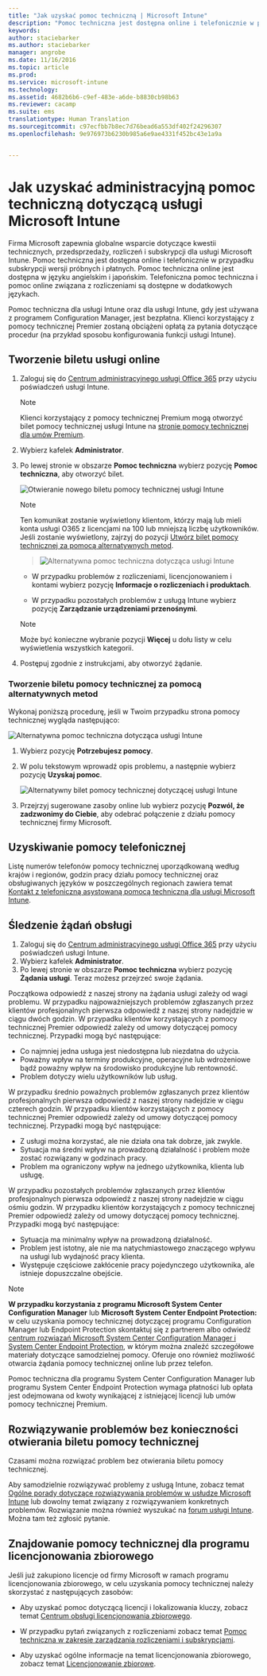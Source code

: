 ```yaml
---
title: "Jak uzyskać pomoc techniczną | Microsoft Intune"
description: "Pomoc techniczna jest dostępna online i telefonicznie w przypadku płatnych subskrypcji i wersji próbnych subskrypcji."
keywords: 
author: staciebarker
ms.author: staciebarker
manager: angrobe
ms.date: 11/16/2016
ms.topic: article
ms.prod: 
ms.service: microsoft-intune
ms.technology: 
ms.assetid: 4682b6b6-c9ef-483e-a6de-b8830cb98b63
ms.reviewer: cacamp
ms.suite: ems
translationtype: Human Translation
ms.sourcegitcommit: c97ecfbb7b8ec7d76bead6a553df402f24296307
ms.openlocfilehash: 9e976973b6230b985a6e9ae4331f452bc43e1a9a


---
```


# <a name="how-to-get-admin-support-for-microsoft-intune"></a>Jak uzyskać administracyjną pomoc techniczną dotyczącą usługi Microsoft Intune

Firma Microsoft zapewnia globalne wsparcie dotyczące kwestii technicznych, przedsprzedaży, rozliczeń i subskrypcji dla usługi Microsoft Intune. Pomoc techniczna jest dostępna online i telefonicznie w przypadku subskrypcji wersji próbnych i płatnych. Pomoc techniczna online jest dostępna w języku angielskim i japońskim. Telefoniczna pomoc techniczna i pomoc online związana z rozliczeniami są dostępne w dodatkowych językach.

Pomoc techniczna dla usługi Intune oraz dla usługi Intune, gdy jest używana z programem Configuration Manager, jest bezpłatna. Klienci korzystający z pomocy technicznej Premier zostaną obciążeni opłatą za pytania dotyczące procedur (na przykład sposobu konfigurowania funkcji usługi Intune).

## <a name="create-an-online-service-ticket"></a>Tworzenie biletu usługi online

1.  Zaloguj się do [Centrum administracyjnego usługi Office 365](https://portal.office.com) przy użyciu poświadczeń usługi Intune.
    >[!NOTE]
    >
    >Klienci korzystający z pomocy technicznej Premium mogą otworzyć bilet pomocy technicznej usługi Intune na [stronie pomocy technicznej dla umów Premium](https://support.microsoft.com/en-us/premier/contacts).

2.  Wybierz kafelek **Administrator**.
3.  Po lewej stronie w obszarze **Pomoc techniczna** wybierz pozycję **Pomoc techniczna**, aby otworzyć bilet.

    ![Otwieranie nowego biletu pomocy technicznej usługi Intune](../media/support-open-ticket.png)

    >[!NOTE]
    >  Ten komunikat zostanie wyświetlony klientom, którzy mają lub mieli konta usługi O365 z licencjami na 100 lub mniejszą liczbę użytkowników. Jeśli zostanie wyświetlony, zajrzyj do pozycji [Utwórz bilet pomocy technicznej za pomocą alternatywnych metod](#create-a-support-ticket-with-alternate-methods).

    > ![Alternatywna pomoc techniczna dotycząca usługi Intune](../media/alternate-support-ui.png)

    -   W przypadku problemów z rozliczeniami, licencjonowaniem i kontami wybierz pozycję **Informacje o rozliczeniach i produktach**.

    -   W przypadku pozostałych problemów z usługą Intune wybierz pozycję **Zarządzanie urządzeniami przenośnymi**.

    > [!NOTE]
    > Może być konieczne wybranie pozycji **Więcej** u dołu listy w celu wyświetlenia wszystkich kategorii.

3.  Postępuj zgodnie z instrukcjami, aby otworzyć żądanie.

### <a name="create-a-support-ticket-with-alternate-methods"></a>Tworzenie biletu pomocy technicznej za pomocą alternatywnych metod

Wykonaj poniższą procedurę, jeśli w Twoim przypadku strona pomocy technicznej wygląda następująco:

![Alternatywna pomoc techniczna dotycząca usługi Intune](../media/alternate-support-ui.png)


1. Wybierz pozycję **Potrzebujesz pomocy**.
2. W polu tekstowym wprowadź opis problemu, a następnie wybierz pozycję **Uzyskaj pomoc**.

    ![Alternatywny bilet pomocy technicznej dotyczącej usługi Intune](../media/support-need-help.png)

3. Przejrzyj sugerowane zasoby online lub wybierz pozycję **Pozwól, że zadzwonimy do Ciebie**, aby odebrać połączenie z działu pomocy technicznej firmy Microsoft.

## <a name="get-phone-support"></a>Uzyskiwanie pomocy telefonicznej
Listę numerów telefonów pomocy technicznej uporządkowaną według krajów i regionów, godzin pracy działu pomocy technicznej oraz obsługiwanych języków w poszczególnych regionach zawiera temat [Kontakt z telefoniczną asystowaną pomocą techniczną dla usługi Microsoft Intune](contact-assisted-phone-support-for-microsoft-intune.md).

## <a name="track-your-service-requests"></a>Śledzenie żądań obsługi
1.  Zaloguj się do [Centrum administracyjnego usługi Office 365](https://portal.office.com) przy użyciu poświadczeń usługi Intune.
2.  Wybierz kafelek **Administrator**.
3.  Po lewej stronie w obszarze **Pomoc techniczna** wybierz pozycję **Żądania usługi**. Teraz możesz przejrzeć swoje żądania.

Początkowa odpowiedź z naszej strony na żądania usługi zależy od wagi problemu. W przypadku najpoważniejszych problemów zgłaszanych przez klientów profesjonalnych pierwsza odpowiedź z naszej strony nadejdzie w ciągu dwóch godzin. W przypadku klientów korzystających z pomocy technicznej Premier odpowiedź zależy od umowy dotyczącej pomocy technicznej. Przypadki mogą być następujące:

- Co najmniej jedna usługa jest niedostępna lub niezdatna do użycia.
- Poważny wpływ na terminy produkcyjne, operacyjne lub wdrożeniowe bądź poważny wpływ na środowisko produkcyjne lub rentowność.
- Problem dotyczy wielu użytkowników lub usług.

W przypadku średnio poważnych problemów zgłaszanych przez klientów profesjonalnych pierwsza odpowiedź z naszej strony nadejdzie w ciągu czterech godzin. W przypadku klientów korzystających z pomocy technicznej Premier odpowiedź zależy od umowy dotyczącej pomocy technicznej.  Przypadki mogą być następujące:

- Z usługi można korzystać, ale nie działa ona tak dobrze, jak zwykle.
- Sytuacja ma średni wpływ na prowadzoną działalność i problem może zostać rozwiązany w godzinach pracy.
- Problem ma ograniczony wpływ na jednego użytkownika, klienta lub usługę.

W przypadku pozostałych problemów zgłaszanych przez klientów profesjonalnych pierwsza odpowiedź z naszej strony nadejdzie w ciągu ośmiu godzin. W przypadku klientów korzystających z pomocy technicznej Premier odpowiedź zależy od umowy dotyczącej pomocy technicznej.  Przypadki mogą być następujące:

- Sytuacja ma minimalny wpływ na prowadzoną działalność.
- Problem jest istotny, ale nie ma natychmiastowego znaczącego wpływu na usługi lub wydajność pracy klienta.
- Występuje częściowe zakłócenie pracy pojedynczego użytkownika, ale istnieje dopuszczalne obejście.

> [!NOTE]
> **W przypadku korzystania z programu Microsoft System Center Configuration Manager** lub **Microsoft System Center Endpoint Protection:** w celu uzyskania pomocy technicznej dotyczącej programu Configuration Manager lub Endpoint Protection skontaktuj się z partnerem albo odwiedź [centrum rozwiązań Microsoft System Center Configuration Manager i System Center Endpoint Protection](http://www.microsoft.com/en-us/server-cloud/products/system-center-2012-r2/resources.aspx), w którym można znaleźć szczegółowe materiały dotyczące samodzielnej pomocy. Oferuje ono również możliwość otwarcia żądania pomocy technicznej online lub przez telefon.
>
> Pomoc techniczna dla programu System Center Configuration Manager lub programu System Center Endpoint Protection wymaga płatności lub opłata jest odejmowana od kwoty wynikającej z istniejącej licencji lub umów pomocy technicznej Premium.

## <a name="resolve-issues-without-opening-a-support-ticket"></a>Rozwiązywanie problemów bez konieczności otwierania biletu pomocy technicznej

Czasami można rozwiązać problem bez otwierania biletu pomocy technicznej.

Aby samodzielnie rozwiązywać problemy z usługą Intune, zobacz temat [Ogólne porady dotyczące rozwiązywania problemów w usłudze Microsoft Intune](general-troubleshooting-tips-for-microsoft-intune.md) lub dowolny temat związany z rozwiązywaniem konkretnych problemów. Rozwiązanie można również wyszukać na [forum usługi Intune](https://social.technet.microsoft.com/Forums/en-US/home?forum=microsoftintuneprod). Można tam też zgłosić pytanie.

## <a name="find-support-for-volume-licensing"></a>Znajdowanie pomocy technicznej dla programu licencjonowania zbiorowego
Jeśli już zakupiono licencje od firmy Microsoft w ramach programu licencjonowania zbiorowego, w celu uzyskania pomocy technicznej należy skorzystać z następujących zasobów:

-   Aby uzyskać pomoc dotyczącą licencji i lokalizowania kluczy, zobacz temat [Centrum obsługi licencjonowania zbiorowego](http://go.microsoft.com/fwlink/p/?LinkID=282016).

-   W przypadku pytań związanych z rozliczeniami zobacz temat [Pomoc techniczna w zakresie zarządzania rozliczeniami i subskrypcjami](http://support.microsoft.com/oas/default.aspx?prid=15371).

-   Aby uzyskać ogólne informacje na temat licencjonowania zbiorowego, zobacz temat [Licencjonowanie zbiorowe](http://go.microsoft.com/fwlink/p/?LinkID=282015).



<!--HONumber=Dec16_HO1-->


